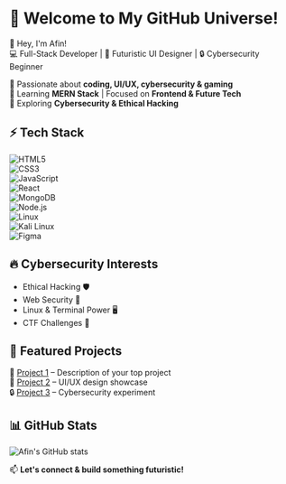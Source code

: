 # 🚀 Welcome to My GitHub Universe!  

👋 Hey, I'm Afin!  
💻 Full-Stack Developer | 🎨 Futuristic UI Designer | 🔒 Cybersecurity Beginner  

🔹 Passionate about **coding, UI/UX, cybersecurity & gaming**  
🔹 Learning **MERN Stack** | Focused on **Frontend & Future Tech**  
🔹 Exploring **Cybersecurity & Ethical Hacking**  

## ⚡ Tech Stack  
![HTML5](https://img.shields.io/badge/HTML5-E34F26?style=for-the-badge&logo=html5&logoColor=white)  
![CSS3](https://img.shields.io/badge/CSS3-1572B6?style=for-the-badge&logo=css3&logoColor=white)  
![JavaScript](https://img.shields.io/badge/JavaScript-F7DF1E?style=for-the-badge&logo=javascript&logoColor=black)  
![React](https://img.shields.io/badge/React-61DAFB?style=for-the-badge&logo=react&logoColor=black)  
![MongoDB](https://img.shields.io/badge/MongoDB-4EA94B?style=for-the-badge&logo=mongodb&logoColor=white)  
![Node.js](https://img.shields.io/badge/Node.js-339933?style=for-the-badge&logo=nodedotjs&logoColor=white)  
![Linux](https://img.shields.io/badge/Linux-FCC624?style=for-the-badge&logo=linux&logoColor=black)  
![Kali Linux](https://img.shields.io/badge/Kali_Linux-557C94?style=for-the-badge&logo=kalilinux&logoColor=white)  
![Figma](https://img.shields.io/badge/Figma-F24E1E?style=for-the-badge&logo=figma&logoColor=white)


## 🔥 Cybersecurity Interests  
- Ethical Hacking 🛡  
- Web Security 🔐  
- Linux & Terminal Power 🖥  
- CTF Challenges 🚀  

## 📌 Featured Projects  
🚀 [Project 1](#) – Description of your top project  
🎨 [Project 2](#) – UI/UX design showcase  
🔒 [Project 3](#) – Cybersecurity experiment  

## 📊 GitHub Stats  
![Afin's GitHub stats](https://github-readme-stats.vercel.app/api?username=Afin0x&show_icons=true&theme=radical)  


📫 **Let's connect & build something futuristic!**  
